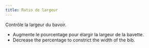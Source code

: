 ```yaml
---
title: Ratio de largeur
---
```


Contrôle la largeur du bavoir.

- Augmente le pourcentage pour élargir la largeur de la bavette.
- Decrease the percentage to constrict the width of the bib.





